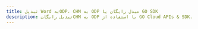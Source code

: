 ---title: تبدیل Word بهODP، CHM به ODP مبدل رایگان یا GO SDKdescription: تبدیل رایگانCHM به ODP با استفاده از GO Cloud APIs & SDK. همچنین اسناد Microsoft Word و OpenOffice را در Cloud ایجاد، ویرایش و رندر کنید.---
